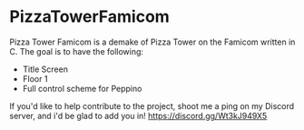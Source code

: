# PizzaTowerFamicom
Pizza Tower Famicom is a demake of Pizza Tower on the Famicom written in C. The goal is to have the following:
- Title Screen
- Floor 1
- Full control scheme for Peppino

If you'd like to help contribute to the project, shoot me a ping on my Discord server, and i'd be glad to add you in!
https://discord.gg/Wt3kJ949X5
